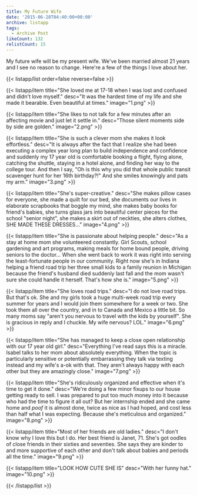 ```yaml
---
title: My Future Wife
date: '2015-06-28T04:40:00+00:00'
archive: listapp
tags: 
  - Archive Post
likeCount: 132
relistCount: 15
---
```


My future wife will be my present wife. We've been married almost 21 years and I see no reason to change. Here're a few of the things I love about her.

<!--more-->

{{< listapp/list order=false reverse=false >}}

   {{< listapp/item title="She loved me at 17-18 when I was lost and confused and didn't love myself."
      desc="It was the hardest time of my life and she made it bearable. Even beautiful at times."
      image="1.png" >}}

   {{< listapp/item title="She likes to not talk for a few minutes after an affecting movie and just let it settle in."
      desc="Those silent moments side by side are golden."
      image="2.png" >}}

   {{< listapp/item title="She is such a clever mom she makes it look effortless."
      desc="It is always after the fact that I realize she had been executing a complex year long plan to build independence and confidence and suddenly my 17 year old is comfortable booking a flight, flying alone, catching the shuttle, staying in a hotel alone, and finding her way to the college tour. And then I say, \"Oh is this why you did that whole public transit scavenger hunt for her 16th birthday?!\" And she smiles knowingly and pats my arm."
      image="3.png" >}}

   {{< listapp/item title="She's super-creative."
      desc="She makes pillow cases for everyone, she made a quilt for our bed, she documents our lives in elaborate scrapbooks that boggle my mind, she makes baby books for friend's babies, she turns glass jars into beautiful center pieces for the school \"senior night\", she makes a skirt out of neckties, she alters clothes, SHE MADE THESE DRESSES..."
      image="4.png" >}}

   {{< listapp/item title="She is passionate about helping people."
      desc="As a stay at home mom she volunteered constantly. Girl Scouts, school gardening and art programs, making meals for home bound people, driving seniors to the doctor… When she went back to work it was right into serving the least-fortunate people in our community. Right now she's in Indiana helping a friend road trip her three small kids to a family reunion in Michigan because the friend's husband died suddenly last fall and the mom wasn't sure she could handle it herself. That's how she is."
      image="5.png" >}}

   {{< listapp/item title="She loves road trips."
      desc="I do not love road trips. But that's ok. She and my girls took a huge multi-week road trip every summer for years and I would join them somewhere for a week or two. She took them all over the country, and in to Canada and Mexico a little bit. So many moms say \"aren't you nervous to travel with the kids by yourself\". She is gracious in reply and I chuckle. My wife nervous? LOL."
      image="6.png" >}}

   {{< listapp/item title="She has managed to keep a close open relationship with our 17 year old girl."
      desc="Everything I've read says this is a miracle. Isabel talks to her mom about absolutely everything. When the topic is particularly sensitive or potentially embarrassing they talk via texting instead and my wife's a-ok with that. They aren't always happy with each other but they are amazingly close."
      image="7.png" >}}

   {{< listapp/item title="She's ridiculously organized and effective when it's time to get it done."
      desc="We're doing a few minor fixups to our house getting ready to sell. I was prepared to put too much money into it because who had the time to figure it all out? But her internship ended and she came home and *poof* it is almost done, twice as nice as I had hoped, and cost less than half what I was expecting. Because she's meticulous and organized."
      image="8.png" >}}

   {{< listapp/item title="Most of her friends are old ladies."
      desc="I don't know why I love this but I do. Her best friend is Janet, 71. She's got oodles of close friends in their sixties and seventies. She says they are kinder to and more supportive of each other and don't talk about babies and periods all the time."
      image="9.png" >}}

   {{< listapp/item title="LOOK HOW CUTE SHE IS"
      desc="With her funny hat."
      image="10.png" >}}

{{< /listapp/list >}}
